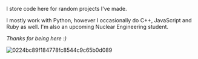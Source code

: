 I store code here for random projects I've made.

I mostly work with Python, however I occasionally do C++, JavaScript and Ruby as well.
I'm also an upcoming Nuclear Engineering student.

*Thanks for being here :)*

![0224bc89f184778fc8544c9c65b0d089](https://github.com/90shree/90shree/assets/163702108/a401de92-385a-4fe5-b787-10ea6a522d7c)

